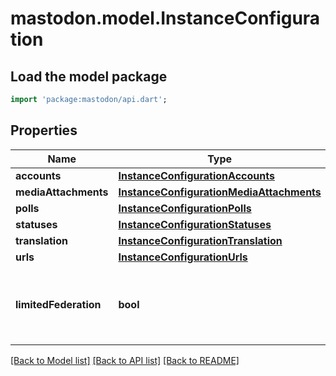 # mastodon.model.InstanceConfiguration

## Load the model package
```dart
import 'package:mastodon/api.dart';
```

## Properties
Name | Type | Description | Notes
------------ | ------------- | ------------- | -------------
**accounts** | [**InstanceConfigurationAccounts**](InstanceConfigurationAccounts.md) |  | 
**mediaAttachments** | [**InstanceConfigurationMediaAttachments**](InstanceConfigurationMediaAttachments.md) |  | 
**polls** | [**InstanceConfigurationPolls**](InstanceConfigurationPolls.md) |  | 
**statuses** | [**InstanceConfigurationStatuses**](InstanceConfigurationStatuses.md) |  | 
**translation** | [**InstanceConfigurationTranslation**](InstanceConfigurationTranslation.md) |  | 
**urls** | [**InstanceConfigurationUrls**](InstanceConfigurationUrls.md) |  | 
**limitedFederation** | **bool** | Whether federation is limited to explicitly allowed domains. | [optional] 

[[Back to Model list]](../README.md#documentation-for-models) [[Back to API list]](../README.md#documentation-for-api-endpoints) [[Back to README]](../README.md)


